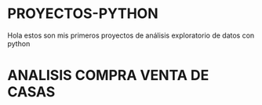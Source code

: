 # PROYECTOS-PYTHON
Hola estos son mis primeros proyectos de análisis exploratorio de datos con python
# ANALISIS COMPRA VENTA DE CASAS
